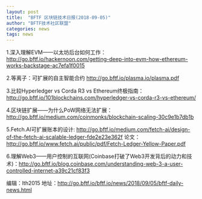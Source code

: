 ```yaml
---
layout: post
title:  "BFTF 区块链技术日报(2018-09-05)"
author: "BFTF技术社区联盟"
categories: news
tags: news
---
```


1.深入理解EVM——以太坊后台如何工作：<http://go.bftf.io/hackernoon.com/getting-deep-into-evm-how-ethereum-works-backstage-ac7efa1f0015>

2.等离子：可扩展的自主智能合约 <http://go.bftf.io/plasma.io/plasma.pdf>

3.比较Hyperledger vs Corda R3 vs Ethereum终极指南：<http://go.bftf.io/101blockchains.com/hyperledger-vs-corda-r3-vs-ethereum/>

4.区块链扩展——为什么PoW网络无法扩展：<http://go.bftf.io/medium.com/coinmonks/blockchain-scaling-30c9e1b7db1b>

5.Fetch.AI可扩展账本的设计: <http://go.bftf.io/medium.com/fetch-ai/design-of-the-fetch-ai-scalable-ledger-fde2e23e362f> 论文：<http://go.bftf.io/www.fetch.ai/public/pdf/Fetch-Ledger-Yellow-Paper.pdf>

6.理解Web3——用户控制的互联网(Coinbase打破了Web3开发背后的动力和技术)：<http://go.bftf.io/blog.coinbase.com/understanding-web-3-a-user-controlled-internet-a39c21cf83f3>


编辑：lth2015
地址：<http://go.bftf.io/bftf.io/news/2018/09/05/bftf-daily-news.html>
